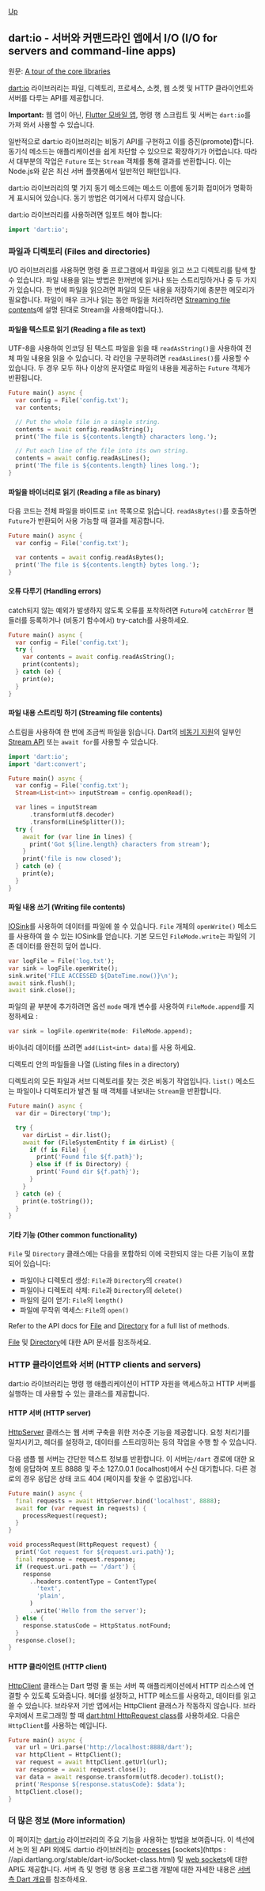 [Up](./index.md)

## dart:io - 서버와 커맨드라인 앱에서 I/O (I/O for servers and command-line apps)

원문: [A tour of the core libraries](https://dart.dev/guides/libraries/library-tour)

[dart:io](https://api.dartlang.org/stable/dart-io/dart-io-library.html) 라이브러리는 파일, 디렉토리, 프로세스, 소켓, 웹 소켓 및 HTTP 클라이언트와 서버를 다루는 API를 제공합니다.

**Important:** 웹 앱이 아닌, [Flutter 모바일 앱](https://flutter.dev), 명령 행 스크립트 및 서버는  `dart:io`를 가져 와서 사용할 수 있습니다.

일반적으로 dart:io 라이브러리는 비동기 API를 구현하고 이를 증진(promote)합니다. 동기식 메소드는 애플리케이션을 쉽게 차단할 수 있으므로 확장하기가 어렵습니다. 따라서 대부분의 작업은 `Future` 또는 `Stream` 객체를 통해 결과를 반환합니다. 이는 Node.js와 같은 최신 서버 플랫폼에서 일반적인 패턴입니다.

dart:io 라이브러리의 몇 가지 동기 메소드에는 메소드 이름에 동기화 접미어가 명확하게 표시되어 있습니다. 동기 방법은 여기에서 다루지 않습니다.

dart:io 라이브러리를 사용하려면 임포트 해야 합니다:

```dart
import 'dart:io';
```

<p id = "files-and-diredotries"/>

###  파일과 디렉토리 (Files and directories)

I/O 라이브러리를 사용하면 명령 줄 프로그램에서 파일을 읽고 쓰고 디렉토리를 탐색 할 수 있습니다. 파일 내용을 읽는 방법은 한꺼번에 읽거나 또는 스트리밍하거나 중 두 가지가 있습니다. 한 번에 파일을 읽으려면 파일의 모든 내용을 저장하기에 충분한 메모리가 필요합니다. 파일이 매우 크거나 읽는 동안 파일을 처리하려면 [Streaming file contents](https://dart.dev/guides/libraries/library-tour#streaming-file-contents)에 설명 된대로 Stream을 사용해야합니다.).

<p id = "reading-a-fil-as-text"/>

#### 파일을 텍스트로 읽기 (Reading a file as text)

UTF-8을 사용하여 인코딩 된 텍스트 파일을 읽을 때 `readAsString()`을 사용하여 전체 파일 내용을 읽을 수 있습니다. 각 라인을 구분하려면  `readAsLines()`를 사용할 수 있습니다. 두 경우 모두 하나 이상의 문자열로 파일의 내용을 제공하는 `Future` 객체가 반환됩니다.

```dart
Future main() async {
  var config = File('config.txt');
  var contents;

  // Put the whole file in a single string.
  contents = await config.readAsString();
  print('The file is ${contents.length} characters long.');

  // Put each line of the file into its own string.
  contents = await config.readAsLines();
  print('The file is ${contents.length} lines long.');
}
```

<p id = "reading-a-file-as-binary"/>

#### 파일을 바이너리로 읽기 (Reading a file as binary)

다음 코드는 전체 파일을 바이트로 `int` 목록으로 읽습니다. `readAsBytes()`를 호출하면 `Future`가 반환되어 사용 가능할 때 결과를 제공합니다.

```dart
Future main() async {
  var config = File('config.txt');

  var contents = await config.readAsBytes();
  print('The file is ${contents.length} bytes long.');
}
```

<p id = "handling-errors"/>

#### 오류 다루기 (Handling errors)

catch되지 않는 예외가 발생하지 않도록 오류를 포착하려면 `Future`에 `catchError` 핸들러를 등록하거나 (비동기 함수에서) try-catch를 사용하세요.

```dart
Future main() async {
  var config = File('config.txt');
  try {
    var contents = await config.readAsString();
    print(contents);
  } catch (e) {
    print(e);
  }
}
```

<p id = "streaming-file-contents"/>

#### 파일 내용 스트리밍 하기 (Streaming file contents)

스트림을 사용하여 한 번에 조금씩 파일을 읽습니다. Dart의 [비동기 지원](../language_tour/asynchrony_support.md)의 일부인 [Stream API](https://dart.dev/guides/libraries/library-tour#stream) 또는 `await for`를 사용할 수 있습니다.

```dart
import 'dart:io';
import 'dart:convert';

Future main() async {
  var config = File('config.txt');
  Stream<List<int>> inputStream = config.openRead();

  var lines = inputStream
      .transform(utf8.decoder)
      .transform(LineSplitter());
  try {
    await for (var line in lines) {
      print('Got ${line.length} characters from stream');
    }
    print('file is now closed');
  } catch (e) {
    print(e);
  }
}
```

<p id = "writing-file-contents"/>

#### 파일 내용 쓰기 (Writing file contents)

[IOSink](https://api.dartlang.org/stable/dart-io/IOSink-class.html)를 사용하여 데이터를 파일에 쓸 수 있습니다. `File` 개체의 `openWrite()` 메소드를 사용하여 쓸 수 있는 IOSink를 얻습니다. 기본 모드인 `FileMode.write`는 파일의 기존 데이터를 완전히 덮어 씁니다.

```dart
var logFile = File('log.txt');
var sink = logFile.openWrite();
sink.write('FILE ACCESSED ${DateTime.now()}\n');
await sink.flush();
await sink.close();
```

파일의 끝 부분에 추가하려면 옵션 `mode` 매개 변수를 사용하여 `FileMode.append`를 지정하세요 :

```dart
var sink = logFile.openWrite(mode: FileMode.append);
```

바이너리 데이터를 쓰려면 `add(List<int> data)`를 사용 하세요.

<p id = "listing-files-in-a-directory"/?

#### 디렉토리 안의 파일들을 나열 (Listing files in a directory)

디렉토리의 모든 파일과 서브 디렉토리를 찾는 것은 비동기 작업입니다. `list()` 메소드는 파일이나 디렉토리가 발견 될 때 객체를 내보내는 `Stream`을 반환합니다.

```dart
Future main() async {
  var dir = Directory('tmp');

  try {
    var dirList = dir.list();
    await for (FileSystemEntity f in dirList) {
      if (f is File) {
        print('Found file ${f.path}');
      } else if (f is Directory) {
        print('Found dir ${f.path}');
      }
    }
  } catch (e) {
    print(e.toString());
  }
}
```

<p id = "other-common-functionality"/>

#### 기타 기능 (Other common functionality)

`File` 및 `Directory` 클래스에는 다음을 포함하되 이에 국한되지 않는 다른 기능이 포함되어 있습니다:

- 파일이나 디렉토리 생성: `File`과 `Directory`의 `create()`
- 파일이나 디렉토리 삭제: `File`과 `Directory`의 `delete()`
- 파일의 길이 얻기: `File`의  `length()`
- 파일에 무작위 액세스: `File`의 `open()`

Refer to the API docs for [File](https://api.dartlang.org/stable/dart-io/File-class.html) and [Directory](https://api.dartlang.org/stable/dart-io/Directory-class.html) for a full list of methods.

[File](https://api.dartlang.org/stable/dart-io/File-class.html) 및 [Directory](https://api.dartlang.org/stable/dart-io/Directory-class.html)에 대한 API 문서를 참조하세요.

<p id = "http-clients-and-servers"/>

###  HTTP 클라이언트와 서버 (HTTP clients and servers)

dart:io 라이브러리는 명령 행 애플리케이션이 HTTP 자원을 액세스하고 HTTP 서버를 실행하는 데 사용할 수 있는 클래스를 제공합니다.

<p id = "http-server"/>

#### HTTP 서버 (HTTP server)

[HttpServer](https://api.dartlang.org/stable/dart-io/HttpServer-class.html) 클래스는 웹 서버 구축을 위한 저수준 기능을 제공합니다. 요청 처리기를 일치시키고, 헤더를 설정하고, 데이터를 스트리밍하는 등의 작업을 수행 할 수 있습니다.

다음 샘플 웹 서버는 간단한 텍스트 정보를 반환합니다. 이 서버는`/dart` 경로에 대한 요청에 응답하여 포트 8888 및 주소 127.0.0.1 (localhost)에서 수신 대기합니다. 다른 경로의 경우 응답은 상태 코드 404 (페이지를 찾을 수 없음)입니다.

```dart
Future main() async {
  final requests = await HttpServer.bind('localhost', 8888);
  await for (var request in requests) {
    processRequest(request);
  }
}

void processRequest(HttpRequest request) {
  print('Got request for ${request.uri.path}');
  final response = request.response;
  if (request.uri.path == '/dart') {
    response
      ..headers.contentType = ContentType(
        'text',
        'plain',
      )
      ..write('Hello from the server');
  } else {
    response.statusCode = HttpStatus.notFound;
  }
  response.close();
}
```

<p id = "http-client"/>

#### HTTP 클라이언트 (HTTP client)

[HttpClient](https://api.dartlang.org/stable/dart-io/HttpClient-class.html) 클래스는 Dart 명령 줄 또는 서버 쪽 애플리케이션에서 HTTP 리소스에 연결할 수 있도록 도와줍니다. 헤더를 설정하고, HTTP 메소드를 사용하고, 데이터를 읽고 쓸 수 있습니다. 브라우저 기반 앱에서는 HttpClient 클래스가 작동하지 않습니다. 브라우저에서 프로그래밍 할 때 [dart:html HttpRequest class](https://api.dartlang.org/stable/dart-html/HttpRequest-class.html)를 사용하세요. 다음은 `HttpClient`를 사용하는 예입니다.

```dart
Future main() async {
  var url = Uri.parse('http://localhost:8888/dart');
  var httpClient = HttpClient();
  var request = await httpClient.getUrl(url);
  var response = await request.close();
  var data = await response.transform(utf8.decoder).toList();
  print('Response ${response.statusCode}: $data');
  httpClient.close();
}
```

<p id = "more-information"/>

###  더 많은 정보 (More information)

이 페이지는 [dart:io](https://api.dartlang.org/stable/dart-io/dart-io-library.html) 라이브러리의 주요 기능을 사용하는 방법을 보여줍니다. 이 섹션에서 논의 된 API 외에도 dart:io 라이브러리는 [processes](https://api.dartlang.org/stable/dart-io/Process-class.html) [sockets](https : //api.dartlang.org/stable/dart-io/Socket-class.html) 및 [web sockets](https://api.dartlang.org/stable/dart-io/WebSocket-class.html)에 대한 API도 제공합니다. 서버 측 및 명령 행 응용 프로그램 개발에 대한 자세한 내용은 [서버 측 Dart 개요](https://dart.dev/server)를 참조하세요.

